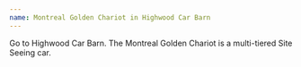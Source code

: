 ```yaml
---
name: Montreal Golden Chariot in Highwood Car Barn
---
```


Go to Highwood Car Barn. The Montreal Golden Chariot is a multi-tiered Site Seeing car.